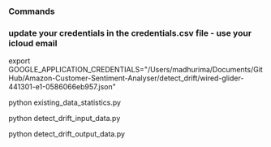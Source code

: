 
### Commands

### update your credentials in the credentials.csv file - use your icloud email

export GOOGLE_APPLICATION_CREDENTIALS="/Users/madhurima/Documents/GitHub/Amazon-Customer-Sentiment-Analyser/detect_drift/wired-glider-441301-e1-0586066eb957.json"

python existing_data_statistics.py

python detect_drift_input_data.py

python detect_drift_output_data.py